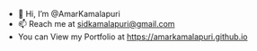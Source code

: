- 👋 Hi, I’m @AmarKamalapuri
- 📫 Reach me at sidkamalapuri@gmail.com
- You can View my Portfolio at https://amarkamalapuri.github.io


